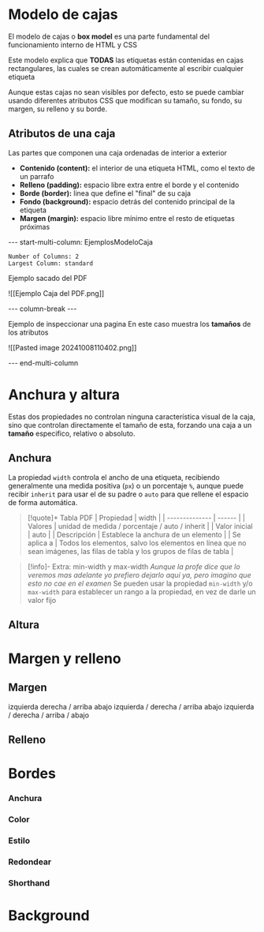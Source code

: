 # Modelo de cajas
El modelo de cajas o **box model** es una parte fundamental del funcionamiento interno de HTML y CSS

Este modelo explica que **TODAS** las etiquetas están contenidas en cajas rectangulares, las cuales se crean automáticamente al escribir cualquier etiqueta

Aunque estas cajas no sean visibles por defecto, esto se puede cambiar usando diferentes atributos CSS que modifican su tamaño, su fondo, su margen, su relleno y su borde.

## Atributos de una caja

Las partes que componen una caja ordenadas de interior a exterior
- **Contenido (content):** el interior de una etiqueta HTML, como el texto de un parrafo
- **Relleno (padding):** espacio libre extra entre el borde y el contenido
- **Borde (border):** linea que define el "final" de su caja
- **Fondo (background):** espacio detrás del contenido principal de la etiqueta
- **Margen (margin):** espacio libre mínimo entre el resto de etiquetas próximas


--- start-multi-column: EjemplosModeloCaja
```column-settings
Number of Columns: 2
Largest Column: standard
```


Ejemplo sacado del PDF

![[Ejemplo Caja del PDF.png]]

--- column-break ---


Ejemplo de inspeccionar una pagina
En este caso muestra los **tamaños** de los atributos

![[Pasted image 20241008110402.png]]

--- end-multi-column


# Anchura y altura
Estas dos propiedades no controlan ninguna característica visual de la caja, sino que controlan directamente el tamaño de esta, forzando una caja a un **tamaño** especifico, relativo o absoluto.
## Anchura
La propiedad `width` controla el ancho de una etiqueta, recibiendo generalmente una medida positiva (`px`) o un porcentaje `%`, aunque puede recibir `inherit` para usar el de su padre o `auto` para que rellene el espacio de forma automática.


>[!quote]+  Tabla PDF
| Propiedad     | width |
| -------------- | ------ |
| Valores       | unidad de medida / porcentaje / auto / inherit |
| Valor inicial | auto |
| Descripción   | Establece la anchura de un elemento |
| Se aplica a   | Todos los elementos, salvo los elementos en línea que no sean imágenes, las filas de tabla y los grupos de filas de tabla |


>[!info]- Extra: min-width y max-width
>*Aunque la profe dice que lo veremos mas adelante yo prefiero dejarlo aquí ya, pero imagino que esto no cae en el examen*
>Se pueden usar la propiedad ``min-width`` y/o ``max-width`` para establecer un rango a la propiedad, en vez de darle un valor fijo
 
## Altura


# Margen y relleno
## Margen
izquierda derecha / arriba abajo
izquierda / derecha / arriba abajo
izquierda / derecha / arriba / abajo
## Relleno





# Bordes

### Anchura
### Color
### Estilo
### Redondear

### Shorthand

# Background


